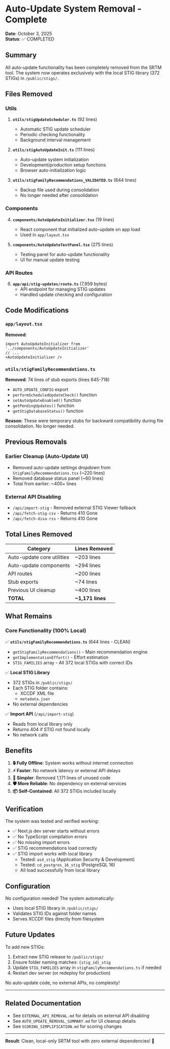 # Auto-Update System Removal - Complete

**Date**: October 3, 2025  
**Status**: ✅ COMPLETED

## Summary

All auto-update functionality has been completely removed from the SRTM tool. The system now operates exclusively with the local STIG library (372 STIGs) in `/public/stigs/`.

## Files Removed

### Utils
1. **`utils/stigUpdateScheduler.ts`** (92 lines)
   - Automatic STIG update scheduler
   - Periodic checking functionality
   - Background interval management

2. **`utils/stigAutoUpdateInit.ts`** (111 lines)
   - Auto-update system initialization
   - Development/production setup functions
   - Browser auto-initialization logic

3. **`utils/stigFamilyRecommendations_VALIDATED.ts`** (644 lines)
   - Backup file used during consolidation
   - No longer needed after consolidation

### Components
4. **`components/AutoUpdateInitializer.tsx`** (19 lines)
   - React component that initialized auto-update on app load
   - Used in `app/layout.tsx`

5. **`components/AutoUpdateTestPanel.tsx`** (275 lines)
   - Testing panel for auto-update functionality
   - UI for manual update testing

### API Routes
6. **`app/api/stig-updates/route.ts`** (7,959 bytes)
   - API endpoint for managing STIG updates
   - Handled update checking and configuration

## Code Modifications

### `app/layout.tsx`
**Removed**:
```tsx
import AutoUpdateInitializer from '../components/AutoUpdateInitializer'
// ...
<AutoUpdateInitializer />
```

### `utils/stigFamilyRecommendations.ts`
**Removed**: 74 lines of stub exports (lines 645-718)
- `AUTO_UPDATE_CONFIG` export
- `performScheduledUpdateCheck()` function
- `setAutoUpdateEnabled()` function
- `getPendingUpdates()` function
- `getStigDatabaseStatus()` function

**Reason**: These were temporary stubs for backward compatibility during file consolidation. No longer needed.

## Previous Removals

### Earlier Cleanup (Auto-Update UI)
- Removed auto-update settings dropdown from `StigFamilyRecommendations.tsx` (~220 lines)
- Removed database status panel (~60 lines)
- Total from earlier: ~400+ lines

### External API Disabling
- `/api/import-stig` - Removed external STIG Viewer fallback
- `/api/fetch-stig-csv` - Returns 410 Gone
- `/api/fetch-disa-rss` - Returns 410 Gone

## Total Lines Removed

| Category | Lines Removed |
|----------|--------------|
| Auto-update core utilities | ~203 lines |
| Auto-update components | ~294 lines |
| API routes | ~200 lines |
| Stub exports | ~74 lines |
| Previous UI cleanup | ~400 lines |
| **TOTAL** | **~1,171 lines** |

## What Remains

### Core Functionality (100% Local)
✅ **`utils/stigFamilyRecommendations.ts`** (644 lines - CLEAN)
- `getStigFamilyRecommendations()` - Main recommendation engine
- `getImplementationEffort()` - Effort estimation
- `STIG_FAMILIES` array - All 372 local STIGs with correct IDs

✅ **Local STIG Library**
- 372 STIGs in `/public/stigs/`
- Each STIG folder contains:
  - XCCDF XML file
  - `metadata.json`
- No external dependencies

✅ **Import API** (`/api/import-stig`)
- Reads from local library only
- Returns 404 if STIG not found locally
- No network calls

## Benefits

1. **🔒 Fully Offline**: System works without internet connection
2. **⚡ Faster**: No network latency or external API delays
3. **🎯 Simpler**: Removed 1,171 lines of unused code
4. **🛡️ More Reliable**: No dependency on external services
5. **📦 Self-Contained**: All 372 STIGs included locally

## Verification

The system was tested and verified working:
- ✅ Next.js dev server starts without errors
- ✅ No TypeScript compilation errors
- ✅ No missing import errors
- ✅ STIG recommendations load correctly
- ✅ STIG import works with local library
  - Tested: `asd_stig` (Application Security & Development)
  - Tested: `cd_postgres_16_stig` (PostgreSQL 16)
  - All load successfully from local library

## Configuration

No configuration needed! The system automatically:
- Uses local STIG library in `/public/stigs/`
- Validates STIG IDs against folder names
- Serves XCCDF files directly from filesystem

## Future Updates

To add new STIGs:
1. Extract new STIG release to `/public/stigs/`
2. Ensure folder naming matches: `{stig_id}_stig`
3. Update `STIG_FAMILIES` array in `stigFamilyRecommendations.ts` if needed
4. Restart dev server (or redeploy for production)

No auto-update code, no external APIs, no complexity!

---

## Related Documentation

- See `EXTERNAL_API_REMOVAL.md` for details on external API disabling
- See `AUTO_UPDATE_REMOVAL_SUMMARY.md` for UI cleanup details
- See `SCORING_SIMPLIFICATION.md` for scoring changes

---

**Result**: Clean, local-only SRTM tool with zero external dependencies! 🎉

